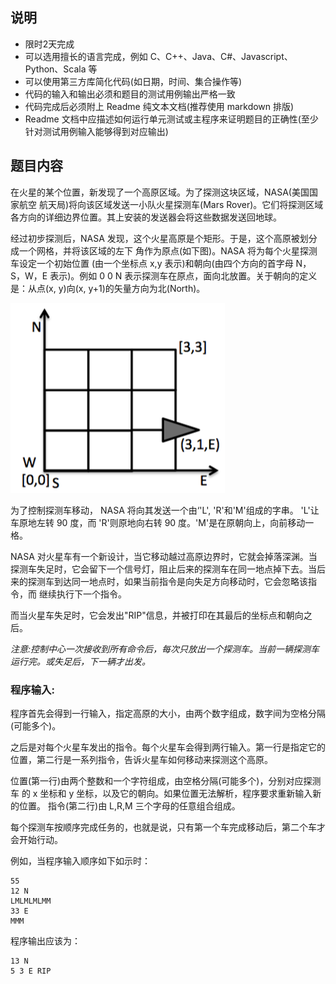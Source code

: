 ## 说明

* 限时2天完成
* 可以选用擅长的语言完成，例如 C、C++、Java、C#、Javascript、Python、Scala 等
* 可以使用第三方库简化代码(如日期，时间、集合操作等)
* 代码的输入和输出必须和题目的测试用例输出严格一致
* 代码完成后必须附上 Readme 纯文本文档(推荐使用 markdown 排版)
* Readme 文档中应描述如何运行单元测试或主程序来证明题目的正确性(至少针对测试用例输入能够得到对应输出)

## 题目内容

在火星的某个位置，新发现了一个高原区域。为了探测这块区域，NASA(美国国家航空 航天局)将向该区域发送一小队火星探测车(Mars Rover)。它们将探测区域各方向的详细边界位置。其上安装的发送器会将这些数据发送回地球。

经过初步探测后，NASA 发现，这个火星高原是个矩形。于是，这个高原被划分成一个网格，并将该区域的左下 角作为原点(如下图)。NASA 将为每个火星探测车设定一个初始位置 (由一个坐标点 x,y 表示)和朝向(由四个方向的首字母 N，S，W，E 表示)。例如 0 0 N 表示探测车在原点，面向北放置。关于朝向的定义是：从点(x, y)向(x, y+1)的矢量方向为北(North)。

![](images/02-marsrover.png)


为了控制探测车移动， NASA 将向其发送一个由‘'L', 'R'和'M'组成的字串。 'L'让车原地左转 90 度，而 'R'则原地向右转 90 度。'M'是在原朝向上，向前移动一格。

NASA 对火星车有一个新设计，当它移动越过高原边界时，它就会掉落深渊。当探测车失足时，它会留下一个信号灯，阻止后来的探测车在同一地点掉下去。当后来的探测车到达同一地点时，如果当前指令是向失足方向移动时，它会忽略该指令，而 继续执行下一个指令。

而当火星车失足时，它会发出"RIP"信息，并被打印在其最后的坐标点和朝向之后。

*注意:控制中心一次接收到所有命令后，每次只放出一个探测车。当前一辆探测车运行完。或失足后，下一辆才出发。*

### 程序输入: 

程序首先会得到一行输入，指定高原的大小，由两个数字组成，数字间为空格分隔(可能多个)。

之后是对每个火星车发出的指令。每个火星车会得到两行输入。第一行是指定它的位置，第二行是一系列指令，告诉火星车如何移动来探测这个高原。

位置(第一行)由两个整数和一个字符组成，由空格分隔(可能多个)，分别对应探测车 的 x 坐标和 y 坐标，以及它的朝向。如果位置无法解析，程序要求重新输入新的位置。
指令(第二行)由 L,R,M 三个字母的任意组合组成。 

每个探测车按顺序完成任务的，也就是说，只有第一个车完成移动后，第二个车才会开始行动。

例如，当程序输入顺序如下如示时：

```
55
12 N 
LMLMLMLMM
33 E
MMM
```

程序输出应该为：

```
13 N
5 3 E RIP
```

